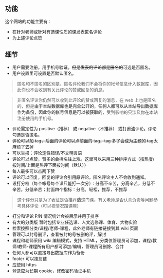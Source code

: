 ## 功能

这个网站的功能主要有：

+ 在针对老师或针对有选课性质的课发表匿名评论
+ 为上述评论点赞

## 细节

+ 用户需要注册，用手机号验证。~~但是发表的评论都是匿名的~~可选是否匿名。
+ 用户设置里可设置是否默认匿名。

> 匿名和不匿名的区别是，匿名评论我们不会将你的帐号信息计入数据库，因此你也不会收到有关此评论的赞或回复的消息。

> 非匿名评论你仍然可以收到此评论的赞或回复的消息，在 web 上也是匿名的，但是**由于本站数据库也是完全公开的，任何人都可以从本站导出数据库作为备份，因此你的帐号信息是可以被获取的**，受到影响的只涉及你在本站注册使用的手机号。

+ 评论需定性为 positive（推荐） 或 negative（不推荐） 或打酱油评论。评论勾选是否匿名。
+ ~~评论可以加 tag，后面的评论可以点前面的 tag，tag 多了会成为主题的 tag~~太麻烦了去掉
+ 可以举报：评论定性错误/不文明言语
+ 评论可以点赞，赞多的会排名往上涨。这里可以采用三种排序方式（按热度/按时间/上面是热评下面按时间（默认））
+ 每人最多可以点两下赞
+ 评论可以回复，回复的评论会引用原评论。匿名评论主人不会收到通知。
+ 设打分档（每个帐号每个课只能打一次分）：分高不辛苦，分高辛苦，分低不辛苦，分低辛苦；封面四个指标：分高，轻松，推荐，不推荐

> 这个评分只是为了表征是否推荐**选**这门课，有关老师是否认真负责等问题参考具体评论（可以视情况蹭课嘛）

+ 打分和评论 P/N 情况统计会被展示并用于排序
+ 有大的分类版 暂时包括专业任选课、人文选修课、体育、大物实验
+ 检索按照分类/课程/老师-课程，此外老师有链接链接到其 wiki 页面
+ 管理可以封号删评，查看被封的号被删的评，解封
+ 课程和老师采用 wiki 编辑模式，支持 HTML，分类仅管理员可添加，课程/教师/教师-课程所有用户都可添加/编辑，管理员可删除、合并
+ 任何人都可以直接导出数据库作为备份
+ footer 可以挂友链
+ 应使用 https
+ 登录应为长期 cookie，修改密码验证手机